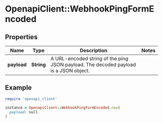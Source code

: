 # OpenapiClient::WebhookPingFormEncoded

## Properties

| Name | Type | Description | Notes |
| ---- | ---- | ----------- | ----- |
| **payload** | **String** | A URL-encoded string of the ping JSON payload. The decoded payload is a JSON object. |  |

## Example

```ruby
require 'openapi_client'

instance = OpenapiClient::WebhookPingFormEncoded.new(
  payload: null
)
```

